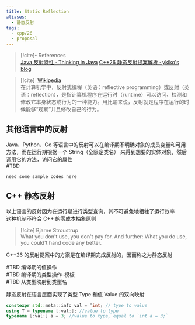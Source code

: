 ```yaml
---
title: Static Reflection
aliases:
  - 静态反射
tags:
  - cpp/26
  - proposal
---
```

> [!cite]- References  
> [Java 反射特性 · Thinking in Java](https://java.jverson.com/jvm/java-reflection.html)
> [C++26 静态反射提案解析 · ykiko's blog](https://ykiko.me/zh-cn/articles/661692275/)


> [!cite]  [Wikipedia](https://zh.wikipedia.org/wiki/%E5%8F%8D%E5%B0%84%E5%BC%8F%E7%BC%96%E7%A8%8B)  
> 在计算机学中，反射式编程（英语：reflective programming）或反射（英语：reflection），是指计算机程序在运行时（runtime）可以访问、检测和修改它本身状态或行为的一种能力。用比喻来说，反射就是程序在运行的时候能够“观察”并且修改自己的行为。

## 其他语言中的反射  
Java、Python、Go 等语言中的反射可以在编译期不明确对象的成员变量和可用方法，而在运行期根据一个 String（全限定类名） 来得到想要的实体对象，然后调用它的方法，访问它的属性  
 #TBD 
```
need some sample codes here
```

## C++ 静态反射  
以上语言的反射因为在运行期进行类型查询，其不可避免地牺牲了运行效率  
这种机制不符合 C++ 的零成本抽象原则  
> [!cite] Bjarne Stroustrup  
> What you don't use, you don't pay for. And further: What you do use, you could't hand code any better.

C++26 的反射提案中的方案是在编译期完成反射的，因而称之为静态反射  

 #TBD 编译期的值操作  
 #TBD 编译期的类型操作-模板  
 #TBD 从类型映射到类型名  

静态反射在语言层面实现了类型 Type 和值 Value 的双向映射  
```cpp
constexpr std::meta::info val = ^int; // type to value
using T = typename [:val:]; //value to type
typename [:val:] a = 3; //value to type, equal to `int a = 3;`
```